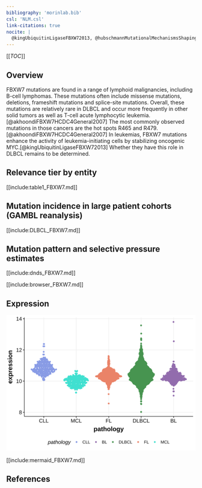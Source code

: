 ```yaml
---
bibliography: 'morinlab.bib'
csl: 'NLM.csl'
link-citations: true
nocite: |
  @kingUbiquitinLigaseFBXW72013, @hubschmannMutationalMechanismsShaping2021, @akhoondiFBXW7HCDC4General2007, @reddyGeneticFunctionalDrivers2017, @zhangGeneticHeterogeneityDiffuse2013, 
---
```

[[_TOC_]]

## Overview
FBXW7 mutations are found in a range of lymphoid malignancies, including B-cell lymphomas. These mutations often include missense mutations, deletions, frameshift mutations and splice-site mutations. 
Overall, these mutations are relatively rare in DLBCL and occur more frequently in other solid tumors as well as T-cell acute lymphocytic leukemia.[@akhoondiFBXW7HCDC4General2007] 
The most commonly observed mutations in those cancers are the hot spots R465 and R479.[@akhoondiFBXW7HCDC4General2007]
In leukemias, FBXW7 mutations enhance the activity of leukemia-initiating cells by stabilizing oncogenic MYC.[@kingUbiquitinLigaseFBXW72013] Whether they have this role in DLBCL remains to be determined. 


## Relevance tier by entity

[[include:table1_FBXW7.md]]

## Mutation incidence in large patient cohorts (GAMBL reanalysis)

[[include:DLBCL_FBXW7.md]]

## Mutation pattern and selective pressure estimates

[[include:dnds_FBXW7.md]]



[[include:browser_FBXW7.md]]

## Expression
![](images/gene_expression/FBXW7_by_pathology.svg)

[[include:mermaid_FBXW7.md]]

## References

<!-- ORIGIN: zhangGeneticHeterogeneityDiffuse2013 -->
<!-- DLBCL: zhangGeneticHeterogeneityDiffuse2013 -->
